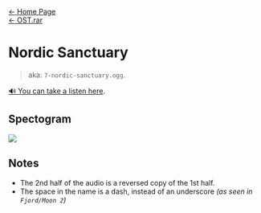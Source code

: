 [← Home Page](../../README.md)  
[← OST.rar](../ost-rar.md)

# Nordic Sanctuary
> aka: `7-nordic-sanctuary.ogg`.  

[🔊 You can take a listen here](https://drive.google.com/file/d/1qW87n-BICjSjYHMuHA_QlfG9X5fLShpg/view?resourcekey).

## Spectogram
![](https://lh5.googleusercontent.com/tXm18ChEsxRqL_uxrCUOI8XUyj1J-nfGMvGkorJU395RunJNnaRirCXmJJuMz2Mr4iWeYm4MvKFvFyxT-17sYKnc_KIl6h6rOmyVPrshK3xV1niiD3NMz6zW7YuzrnFrrSl2hRUEG7zEV3cH3bA6Rg)

## Notes
* The 2nd half of the audio is a reversed copy of the 1st half.
* The space in the name is a dash, instead of an underscore *(as seen in `Fjord/Moon 2`)*